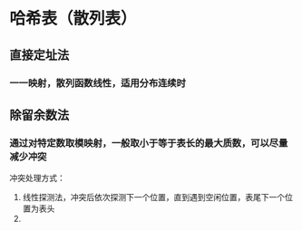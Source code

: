 # 哈希表（散列表）
## 直接定址法
### 一一映射，散列函数线性，适用分布连续时
## 除留余数法
### 通过对特定数取模映射，一般取小于等于表长的最大质数，可以尽量减少冲突
冲突处理方式：
1. 线性探测法，冲突后依次探测下一个位置，直到遇到空闲位置，表尾下一个位置为表头
2. 
<!--stackedit_data:
eyJoaXN0b3J5IjpbLTE2MjUyNTAxMDcsLTIwODg3NDY2MTJdfQ
==
-->